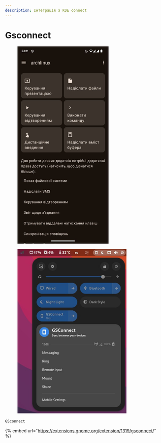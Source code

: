 ```yaml
---
description: Iнтеграція з KDE connect
---
```


# Gsconnect

<div align="left"><figure><img src="../../.gitbook/assets/image (73).png" alt="" width="296"><figcaption></figcaption></figure> <figure><img src="../../.gitbook/assets/image (72).png" alt="" width="354"><figcaption></figcaption></figure></div>

```bash
GSconnect
```

{% embed url="https://extensions.gnome.org/extension/1319/gsconnect/" %}
